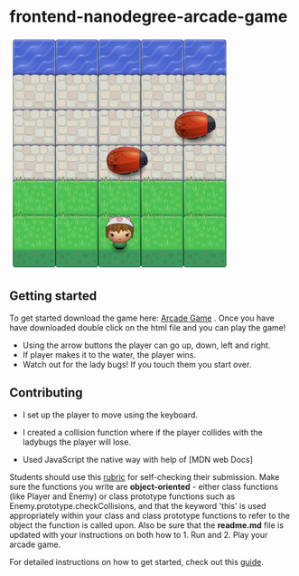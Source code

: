 frontend-nanodegree-arcade-game
===============================

![Image of Game](/images/game.png)

## Getting started

To get started download the game here: [Arcade Game](https://github.com/elsinha/frontend-nanodegree-arcade-game.git) . Once you have
have downloaded double click on the html file and you can play the game!
* Using the arrow buttons the player can go up, down, left and right.
* If player makes it to the water, the player wins.
* Watch out for the lady bugs! If you touch them you start over.

## Contributing

* I set up the player to move using the keyboard.
* I created a collision function where if the player collides with the ladybugs the player will lose.

* Used JavaScript the native way with help of [MDN web Docs]

Students should use this [rubric](https://review.udacity.com/#!/projects/2696458597/rubric) for self-checking their submission. Make sure the functions you write are **object-oriented** - either class functions (like Player and Enemy) or class prototype functions such as Enemy.prototype.checkCollisions, and that the keyword 'this' is used appropriately within your class and class prototype functions to refer to the object the function is called upon. Also be sure that the **readme.md** file is updated with your instructions on both how to 1. Run and 2. Play your arcade game.

For detailed instructions on how to get started, check out this [guide](https://docs.google.com/document/d/1v01aScPjSWCCWQLIpFqvg3-vXLH2e8_SZQKC8jNO0Dc/pub?embedded=true).
